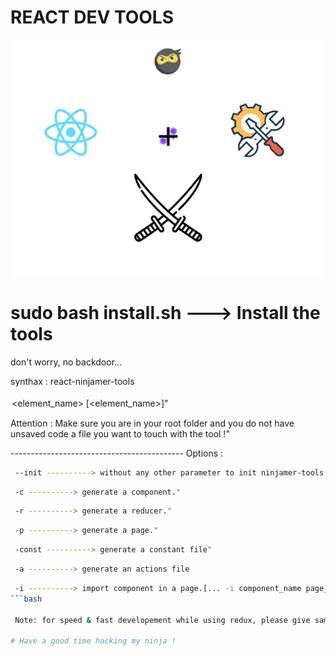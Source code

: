 # REACT DEV TOOLS

<img src="logoReactNinjamerTools_2.jpg"></img>

# sudo bash install.sh ---> Install the tools
don't worry, no backdoor...

synthax : react-ninjamer-tools <option> <option> <element_name> [<element_name>]"
	
Attention : Make sure you are in your root folder and you do not have unsaved code a file you want to touch with the tool !"
	
 ------------------------------------------- Options : 
	
```bash
 --init ----------> without any other parameter to init ninjamer-tools in your project ! It comes with react-redux structure"
```
```bash
 -c ----------> generate a component."
```
```bash	
 -r ----------> generate a reducer."
```
```bash	
 -p ----------> generate a page."
```	
```bash	
 -const ----------> generate a constant file" 
```
```bash	
 -a ----------> generate an actions file 
```
```bash
 -i ----------> import component in a page.[... -i component_name page_name]" 
```bash
	
 Note: for speed & fast developement while using redux, please give same name to {constant, action & reducer} file

# Have a good time hacking my ninja !

